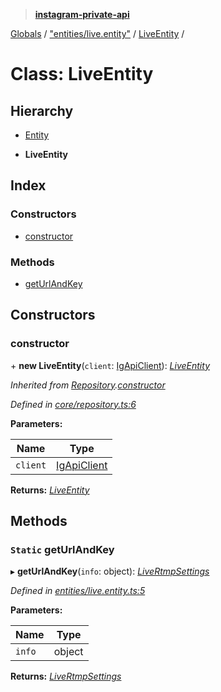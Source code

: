 > **[instagram-private-api](../README.md)**

[Globals](../globals.md) / ["entities/live.entity"](../modules/_entities_live_entity_.md) / [LiveEntity](_entities_live_entity_.liveentity.md) /

# Class: LiveEntity

## Hierarchy

  * [Entity](_core_entity_.entity.md)

  * **LiveEntity**

## Index

### Constructors

* [constructor](_entities_live_entity_.liveentity.md#constructor)

### Methods

* [getUrlAndKey](_entities_live_entity_.liveentity.md#static-geturlandkey)

## Constructors

###  constructor

\+ **new LiveEntity**(`client`: [IgApiClient](_core_client_.igapiclient.md)): *[LiveEntity](_entities_live_entity_.liveentity.md)*

*Inherited from [Repository](_core_repository_.repository.md).[constructor](_core_repository_.repository.md#constructor)*

*Defined in [core/repository.ts:6](https://github.com/Nerixyz/instagram-private-api/blob/e5037ee/src/core/repository.ts#L6)*

**Parameters:**

Name | Type |
------ | ------ |
`client` | [IgApiClient](_core_client_.igapiclient.md) |

**Returns:** *[LiveEntity](_entities_live_entity_.liveentity.md)*

## Methods

### `Static` getUrlAndKey

▸ **getUrlAndKey**(`info`: object): *[LiveRtmpSettings](../interfaces/_types_live_obs_settings_.livertmpsettings.md)*

*Defined in [entities/live.entity.ts:5](https://github.com/Nerixyz/instagram-private-api/blob/e5037ee/src/entities/live.entity.ts#L5)*

**Parameters:**

Name | Type |
------ | ------ |
`info` | object |

**Returns:** *[LiveRtmpSettings](../interfaces/_types_live_obs_settings_.livertmpsettings.md)*